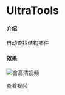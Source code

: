 # UltraTools

#### 介绍
自动查找结构插件

#### 效果

![含高清视频](https://gitee.com/cbwang505/UltraTools/raw/master/findstruct.gif)

[查看视频](https://gitee.com/cbwang505/UltraTools/raw/master/findstruct.mp4)


